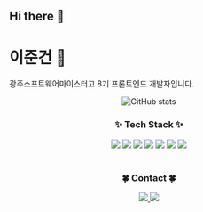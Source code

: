 ## Hi there 👋


# 이준건 🌱

광주소프트웨어마이스터고 8기 프론트엔드 개발자입니다.

<div align="center">
  <img src="https://github-readme-stats.vercel.app/api?username=tlrdmsEjrqhRdl&show_icons=true&theme=vue" alt="GitHub stats" />
</div>

<h3 align="center">✨ Tech Stack ✨</h3>
<div align="center">
  <img src="https://img.shields.io/badge/html5-E34F26.svg?style=for-the-badge&logo=html5&logoColor=white" />
  <img src="https://img.shields.io/badge/css3-1572B6.svg?style=for-the-badge&logo=css3&logoColor=white" />
  <img src="https://img.shields.io/badge/javascript-F7DF1E.svg?style=for-the-badge&logo=javascript&logoColor=20232a" />
  <img src="https://img.shields.io/badge/styled--components-DB7093?style=for-the-badge&logo=styled-components&logoColor=ffd35b" />
  <img src="https://img.shields.io/badge/typescript-007ACC.svg?style=for-the-badge&logo=typescript&logoColor=white" />
  <img src="https://img.shields.io/badge/react-20232a.svg?style=for-the-badge&logo=react&logoColor=61DAFB" />
  <img src="https://www.heropy.dev/postAssets/n7JHmI/main.jpg" />
</div>

<br>

<h3 align="center">🍀 Contact 🍀</h3>
<div align="center">
  <a href="https://velog.io/@jungeon/posts">
    <img src="https://img.shields.io/badge/Velog-1EBC8F?style=for-the-badge&logo=velog&logoColor=white" />
  </a>
  <a href="https://www.instagram.com/9_.158g">
    <img src="https://img.shields.io/badge/Instagram-FF0069?style=for-the-badge&logo=instagram&logoColor=white" />
  </a>
</div>

